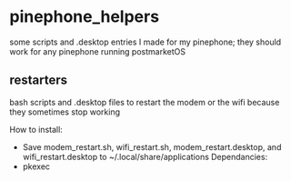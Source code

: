 # pinephone_helpers
some scripts and .desktop entries I made for my pinephone; they should work for any pinephone running postmarketOS

## restarters
bash scripts and .desktop files to restart the modem or the wifi because they sometimes stop working

How to install:
- Save modem_restart.sh, wifi_restart.sh, modem_restart.desktop, and wifi_restart.desktop to ~/.local/share/applications
Dependancies:
- pkexec

